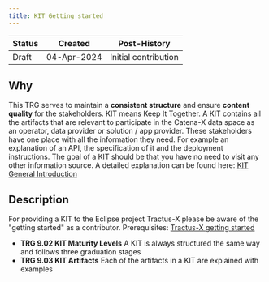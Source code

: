 ```yaml
---
title: KIT Getting started
---
```

| Status     | Created      | Post-History                           |
|------------|--------------|----------------------------------------|
| Draft      | 04-Apr-2024  | Initial contribution                   |

## Why

This TRG serves to maintain a **consistent structure** and ensure **content quality** for the stakeholders.
KIT means Keep It Together. A KIT contains all the artifacts that are relevant to participate in the Catena-X data space as an operator, data provider or solution / app provider. These stakeholders have one place with all the information they need. For example an explanation of an API, the specification of it and the deployment instructions. The goal of a KIT should be that you have no need to visit any other information source.
A detailed explanation can be found here:
[KIT General Introduction](https://eclipse-tractusx.github.io/kits)

## Description

For providing a KIT to the Eclipse project Tractus-X please be aware of the "getting started" as a contributor.
Prerequisites: [Tractus-X getting started](https://eclipse-tractusx.github.io/docs/oss/getting-started)

- **TRG 9.02 KIT Maturity Levels** A KIT is always structured the same way and follows three graduation stages
- **TRG 9.03 KIT Artifacts** Each of the artifacts in a KIT are explained with examples
